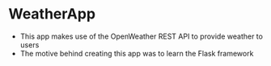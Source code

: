 # WeatherApp

* This app makes use of the OpenWeather REST API to provide weather to users
* The motive behind creating this app was to learn the Flask framework
